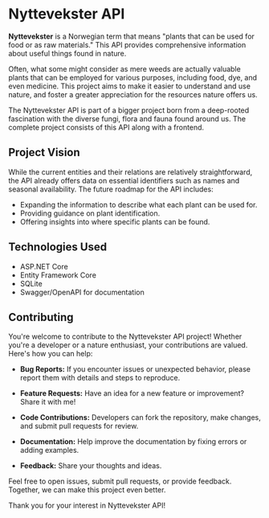 # Nyttevekster API

**Nyttevekster** is a Norwegian term that means "plants that can be used for food or as raw materials." This API provides comprehensive information about useful things found in nature.

Often, what some might consider as mere weeds are actually valuable plants that can be employed for various purposes, including food, dye, and even medicine. This project aims to make it easier to understand and use nature, and foster a greater appreciation for the resources nature offers us.

The Nyttevekster API is part of a bigger project born from a deep-rooted fascination with the diverse fungi, flora and fauna found around us. The complete project consists of this API along with a frontend.

## Project Vision

While the current entities and their relations are relatively straightforward, the API already offers data on essential identifiers such as names and seasonal availability. The future roadmap for the API includes:

- Expanding the information to describe what each plant can be used for.
- Providing guidance on plant identification.
- Offering insights into where specific plants can be found.

## Technologies Used

- ASP.NET Core
- Entity Framework Core
- SQLite
- Swagger/OpenAPI for documentation

## Contributing

You're welcome to contribute to the Nyttevekster API project! Whether you're a developer or a nature enthusiast, your contributions are valued. Here's how you can help:

- **Bug Reports:** If you encounter issues or unexpected behavior, please report them with details and steps to reproduce.

- **Feature Requests:** Have an idea for a new feature or improvement? Share it with me!

- **Code Contributions:** Developers can fork the repository, make changes, and submit pull requests for review.

- **Documentation:** Help improve the documentation by fixing errors or adding examples.

- **Feedback:** Share your thoughts and ideas.

Feel free to open issues, submit pull requests, or provide feedback. Together, we can make this project even better.

Thank you for your interest in Nyttevekster API!
